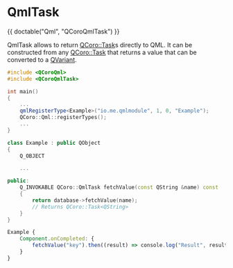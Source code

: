 <!--
SPDX-FileCopyrightText: 2022 Jonah Brüchert <jbb@kaidan.im>
SPDX-License-Identifier: GFDL-1.3-or-later
-->

# QmlTask

{{ doctable("Qml", "QCoroQmlTask") }}

QmlTask allows to return [QCoro::Task][qcoro-task]s directly to QML.
It can be constructed from any [QCoro::Task][qcoro-task] that returns a value that can be converted to a [QVariant][qdoc-qml].

```C++
#include <QCoroQml>
#include <QCoroQmlTask>

int main()
{
    ...
    qmlRegisterType<Example>("io.me.qmlmodule", 1, 0, "Example");
    QCoro::Qml::registerTypes();
    ...
}

class Example : public QObject
{
    Q_OBJECT

    ...

public:
    Q_INVOKABLE QCoro::QmlTask fetchValue(const QString &name) const
    {
        return database->fetchValue(name);
        // Returns QCoro::Task<QString>
    }
}
```

```QML
Example {
    Component.onCompleted: {
        fetchValue("key").then((result) => console.log("Result", result))
    }
}
```


[qdoc-qml]: https://doc.qt.io/qt-5/qvariant.html
[qcoro-task]: ../coro/task.md
